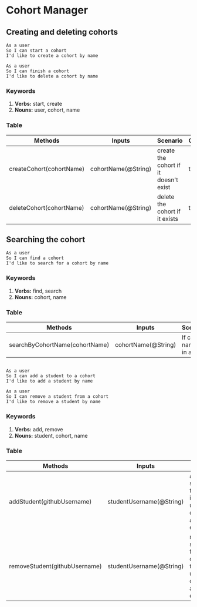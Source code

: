 # Cohort Manager

## Creating and deleting cohorts

```
As a user
So I can start a cohort
I'd like to create a cohort by name
```

```
As a user
So I can finish a cohort
I'd like to delete a cohort by name
```

### Keywords

1. **Verbs:** start, create
2. **Nouns:** user, cohort, name

### Table

| Methods | Inputs | Scenario | Outputs
| ------ | ------ | ------ | -----
| createCohort(cohortName) | cohortName(@String) | create the cohort if it doesn't exist | true
| deleteCohort(cohortName) | cohortName(@String) | delete the cohort if it exists | true

## Searching the cohort

```
As a user
So I can find a cohort
I'd like to search for a cohort by name
```

### Keywords

1. **Verbs:** find, search
2. **Nouns:** cohort, name

### Table

| Methods | Inputs | Scenario | Outputs
| ------ | ------ | ------ | -----
| searchByCohortName(cohortName) | cohortName(@String) | If cohort name is in array | true

## 

```
As a user
So I can add a student to a cohort
I'd like to add a student by name
```

```
As a user
So I can remove a student from a cohort
I'd like to remove a student by name
```

### Keywords

1. **Verbs:** add, remove
2. **Nouns:** student, cohort, name

### Table

| Methods | Inputs | Scenario | Outputs
| ------ | ------ | ------ | -----
| addStudent(githubUsername) | studentUsername(@String) | add student to cohort if the username doesn't already exist | true
| removeStudent(githubUsername) | studentUsername(@String) | remove student from cohort if the username doesn't already exist | true
